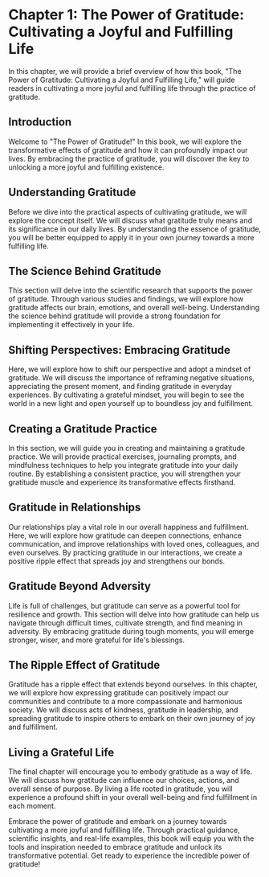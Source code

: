 Chapter 1: The Power of Gratitude: Cultivating a Joyful and Fulfilling Life
===========================================================================

In this chapter, we will provide a brief overview of how this book, "The Power of Gratitude: Cultivating a Joyful and Fulfilling Life," will guide readers in cultivating a more joyful and fulfilling life through the practice of gratitude.

**Introduction**
----------------

Welcome to "The Power of Gratitude!" In this book, we will explore the transformative effects of gratitude and how it can profoundly impact our lives. By embracing the practice of gratitude, you will discover the key to unlocking a more joyful and fulfilling existence.

**Understanding Gratitude**
---------------------------

Before we dive into the practical aspects of cultivating gratitude, we will explore the concept itself. We will discuss what gratitude truly means and its significance in our daily lives. By understanding the essence of gratitude, you will be better equipped to apply it in your own journey towards a more fulfilling life.

**The Science Behind Gratitude**
--------------------------------

This section will delve into the scientific research that supports the power of gratitude. Through various studies and findings, we will explore how gratitude affects our brain, emotions, and overall well-being. Understanding the science behind gratitude will provide a strong foundation for implementing it effectively in your life.

**Shifting Perspectives: Embracing Gratitude**
----------------------------------------------

Here, we will explore how to shift our perspective and adopt a mindset of gratitude. We will discuss the importance of reframing negative situations, appreciating the present moment, and finding gratitude in everyday experiences. By cultivating a grateful mindset, you will begin to see the world in a new light and open yourself up to boundless joy and fulfillment.

**Creating a Gratitude Practice**
---------------------------------

In this section, we will guide you in creating and maintaining a gratitude practice. We will provide practical exercises, journaling prompts, and mindfulness techniques to help you integrate gratitude into your daily routine. By establishing a consistent practice, you will strengthen your gratitude muscle and experience its transformative effects firsthand.

**Gratitude in Relationships**
------------------------------

Our relationships play a vital role in our overall happiness and fulfillment. Here, we will explore how gratitude can deepen connections, enhance communication, and improve relationships with loved ones, colleagues, and even ourselves. By practicing gratitude in our interactions, we create a positive ripple effect that spreads joy and strengthens our bonds.

**Gratitude Beyond Adversity**
------------------------------

Life is full of challenges, but gratitude can serve as a powerful tool for resilience and growth. This section will delve into how gratitude can help us navigate through difficult times, cultivate strength, and find meaning in adversity. By embracing gratitude during tough moments, you will emerge stronger, wiser, and more grateful for life's blessings.

**The Ripple Effect of Gratitude**
----------------------------------

Gratitude has a ripple effect that extends beyond ourselves. In this chapter, we will explore how expressing gratitude can positively impact our communities and contribute to a more compassionate and harmonious society. We will discuss acts of kindness, gratitude in leadership, and spreading gratitude to inspire others to embark on their own journey of joy and fulfillment.

**Living a Grateful Life**
--------------------------

The final chapter will encourage you to embody gratitude as a way of life. We will discuss how gratitude can influence our choices, actions, and overall sense of purpose. By living a life rooted in gratitude, you will experience a profound shift in your overall well-being and find fulfillment in each moment.

Embrace the power of gratitude and embark on a journey towards cultivating a more joyful and fulfilling life. Through practical guidance, scientific insights, and real-life examples, this book will equip you with the tools and inspiration needed to embrace gratitude and unlock its transformative potential. Get ready to experience the incredible power of gratitude!
